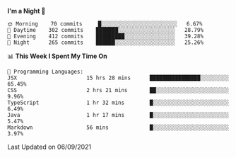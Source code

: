 <!--START_SECTION:waka-->
**I'm a Night 🦉** 

```text
🌞 Morning    70 commits     █░░░░░░░░░░░░░░░░░░░░░░░░   6.67% 
🌆 Daytime    302 commits    ███████░░░░░░░░░░░░░░░░░░   28.79% 
🌃 Evening    412 commits    █████████░░░░░░░░░░░░░░░░   39.28% 
🌙 Night      265 commits    ██████░░░░░░░░░░░░░░░░░░░   25.26%

```


📊 **This Week I Spent My Time On** 

```text
💬 Programming Languages: 
JSX                      15 hrs 28 mins      ████████████████░░░░░░░░░   65.45% 
CSS                      2 hrs 21 mins       ██░░░░░░░░░░░░░░░░░░░░░░░   9.96% 
TypeScript               1 hr 32 mins        █░░░░░░░░░░░░░░░░░░░░░░░░   6.49% 
Java                     1 hr 17 mins        █░░░░░░░░░░░░░░░░░░░░░░░░   5.47% 
Markdown                 56 mins             █░░░░░░░░░░░░░░░░░░░░░░░░   3.97%

```


 Last Updated on 06/09/2021
<!--END_SECTION:waka-->
